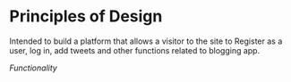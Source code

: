 # Principles of Design
 Intended to build a platform that allows a visitor to the site to Register as a user, log in, add tweets
 and other functions related to blogging app.
 
 
 *Functionality*
 
